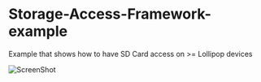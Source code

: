 # Storage-Access-Framework-example
Example that shows how to have SD Card access on >= Lollipop devices

![ScreenShot](https://github.com/enricocid/Storage-Access-Framework-example/blob/master/layout-2017-06-25-150239.png)